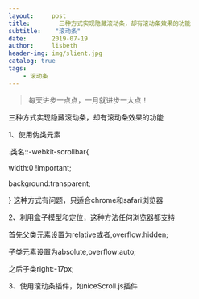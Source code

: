 ```yaml
---
layout:     post
title:        三种方式实现隐藏滚动条，却有滚动条效果的功能
subtitle:    "滚动条"
date:       2019-07-19
author:     lisbeth
header-img: img/slient.jpg
catalog: true
tags:
    - 滚动条
---
```

>每天进步一点点，一月就进步一大点！


三种方式实现隐藏滚动条，却有滚动条效果的功能


1、使用伪类元素

  .类名::-webkit-scrollbar{
  
  width:0 !important;
  
  background:transparent;

 }
 这种方式有问题，只适合chrome和safari浏览器
 
 2、利用盒子模型和定位，这种方法任何浏览器都支持
 
 首先父类元素设置为relative或者,overflow:hidden;
 
 子类元素设置为absolute,overflow:auto;
 
 之后子类right:-17px;

 3、使用滚动条插件，如niceScroll.js插件
